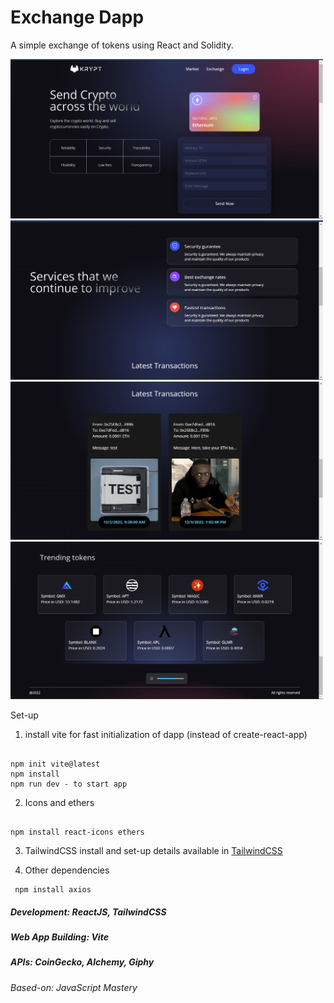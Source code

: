 # Exchange Dapp

A simple exchange of tokens using React and Solidity.

<img src= "dapp_image.png" width = "500" />
<img src= "dapp_image_2.png" width = "500" />
<img src= "dapp_image_3.png" width = "500" />
<img src= "dapp_image_4.png" width = "500" />

Set-up
1.	install vite for fast initialization of dapp (instead of create-react-app)
<pre><code> 
npm init vite@latest
npm install
npm run dev - to start app
</code></pre>
2. Icons and ethers
<pre><code>
npm install react-icons ethers
</code></pre>

3. TailwindCSS install and set-up details available in <a href="https://tailwindcss.com/docs/guides/create-react-app" target="_blank"> TailwindCSS</a>

4. Other dependencies
<pre><code> npm install axios </code></pre>

##### Development: ReactJS, TailwindCSS
##### Web App Building: Vite 
##### APIs: CoinGecko, Alchemy, Giphy
###### Based-on: JavaScript Mastery
